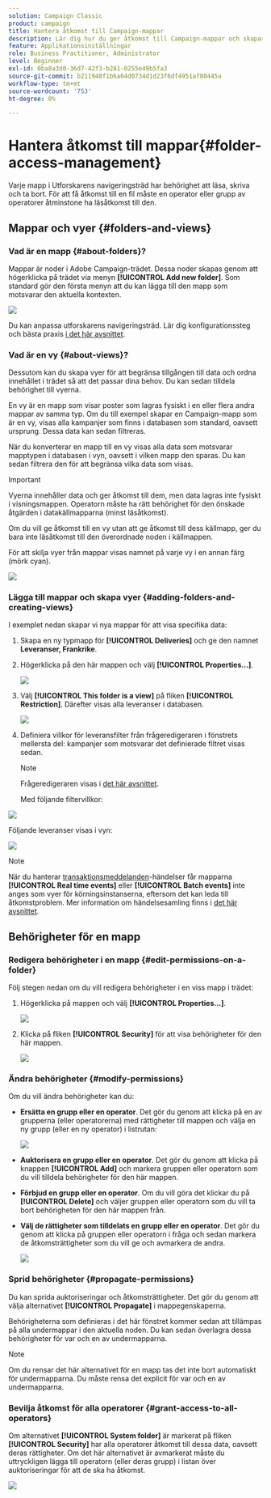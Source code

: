 ```yaml
---
solution: Campaign Classic
product: campaign
title: Hantera åtkomst till Campaign-mappar
description: Lär dig hur du ger åtkomst till Campaign-mappar och skapar vyer
feature: Applikationsinställningar
role: Business Practitioner, Administrator
level: Beginner
exl-id: 0ba8a3d0-36d7-42f3-b281-0255e49b5fa3
source-git-commit: b211948f1b6a64d0734d1d23f6df4951af88445a
workflow-type: tm+mt
source-wordcount: '753'
ht-degree: 0%

---
```


# Hantera åtkomst till mappar{#folder-access-management}

Varje mapp i Utforskarens navigeringsträd har behörighet att läsa, skriva och ta bort. För att få åtkomst till en fil måste en operator eller grupp av operatorer åtminstone ha läsåtkomst till den.

## Mappar och vyer {#folders-and-views}

### Vad är en mapp {#about-folders}?

Mappar är noder i Adobe Campaign-trädet. Dessa noder skapas genom att högerklicka på trädet via menyn **[!UICONTROL Add new folder]**. Som standard gör den första menyn att du kan lägga till den mapp som motsvarar den aktuella kontexten.

![](assets/s_ncs_user_add_folder_in_tree.png)

Du kan anpassa utforskarens navigeringsträd. Lär dig konfigurationssteg och bästa praxis [i det här avsnittet](adobe-campaign-workspace.md).

### Vad är en vy {#about-views}?

Dessutom kan du skapa vyer för att begränsa tillgången till data och ordna innehållet i trädet så att det passar dina behov. Du kan sedan tilldela behörighet till vyerna.

En vy är en mapp som visar poster som lagras fysiskt i en eller flera andra mappar av samma typ. Om du till exempel skapar en Campaign-mapp som är en vy, visas alla kampanjer som finns i databasen som standard, oavsett ursprung. Dessa data kan sedan filtreras.

När du konverterar en mapp till en vy visas alla data som motsvarar mapptypen i databasen i vyn, oavsett i vilken mapp den sparas. Du kan sedan filtrera den för att begränsa vilka data som visas.

>[!IMPORTANT]
>
>Vyerna innehåller data och ger åtkomst till dem, men data lagras inte fysiskt i visningsmappen. Operatorn måste ha rätt behörighet för den önskade åtgärden i datakällmapparna (minst läsåtkomst).
>
>Om du vill ge åtkomst till en vy utan att ge åtkomst till dess källmapp, ger du bara inte läsåtkomst till den överordnade noden i källmappen.

För att skilja vyer från mappar visas namnet på varje vy i en annan färg (mörk cyan).

![](assets/s_ncs_user_view_name_color.png)

### Lägga till mappar och skapa vyer {#adding-folders-and-creating-views}

I exemplet nedan skapar vi nya mappar för att visa specifika data:

1. Skapa en ny typmapp för **[!UICONTROL Deliveries]** och ge den namnet **Leveranser, Frankrike**.
1. Högerklicka på den här mappen och välj **[!UICONTROL Properties...]**.

   ![](assets/s_ncs_user_add_folder_exple.png)

1. Välj **[!UICONTROL This folder is a view]** på fliken **[!UICONTROL Restriction]**. Därefter visas alla leveranser i databasen.

   ![](assets/s_ncs_user_add_folder_exple01.png)

1. Definiera villkor för leveransfilter från frågeredigeraren i fönstrets mellersta del: kampanjer som motsvarar det definierade filtret visas sedan.

   >[!NOTE]
   >
   >Frågeredigeraren visas i [det här avsnittet](../../platform/using/about-queries-in-campaign.md).

   Med följande filtervillkor:

![](assets/s_ncs_user_add_folder_exple00.png)

Följande leveranser visas i vyn:

![](assets/s_ncs_user_add_folder_exple02.png)

>[!NOTE]
>
>När du hanterar [transaktionsmeddelanden](../../message-center/using/about-transactional-messaging.md)-händelser får mapparna **[!UICONTROL Real time events]** eller **[!UICONTROL Batch events]** inte anges som vyer för körningsinstanserna, eftersom det kan leda till åtkomstproblem. Mer information om händelsesamling finns i [det här avsnittet](../../message-center/using/about-event-processing.md#event-collection).

## Behörigheter för en mapp

### Redigera behörigheter i en mapp {#edit-permissions-on-a-folder}

Följ stegen nedan om du vill redigera behörigheter i en viss mapp i trädet:

1. Högerklicka på mappen och välj **[!UICONTROL Properties...]**.

   ![](assets/s_ncs_user_folder_properties.png)

1. Klicka på fliken **[!UICONTROL Security]** för att visa behörigheter för den här mappen.

   ![](assets/s_ncs_user_folder_properties_security.png)

### Ändra behörigheter {#modify-permissions}

Om du vill ändra behörigheter kan du:

* **Ersätta en grupp eller en operator**. Det gör du genom att klicka på en av grupperna (eller operatorerna) med rättigheter till mappen och välja en ny grupp (eller en ny operator) i listrutan:

   ![](assets/s_ncs_user_folder_properties_security02.png)

* **Auktorisera en grupp eller en operator**. Det gör du genom att klicka på knappen **[!UICONTROL Add]** och markera gruppen eller operatorn som du vill tilldela behörigheter för den här mappen.
* **Förbjud en grupp eller en operator**. Om du vill göra det klickar du på **[!UICONTROL Delete]** och väljer gruppen eller operatorn som du vill ta bort behörigheten för den här mappen från.
* **Välj de rättigheter som tilldelats en grupp eller en operator**. Det gör du genom att klicka på gruppen eller operatorn i fråga och sedan markera de åtkomsträttigheter som du vill ge och avmarkera de andra.

   ![](assets/s_ncs_user_folder_properties_security03.png)

### Sprid behörigheter {#propagate-permissions}

Du kan sprida auktoriseringar och åtkomsträttigheter. Det gör du genom att välja alternativet **[!UICONTROL Propagate]** i mappegenskaperna.

Behörigheterna som definieras i det här fönstret kommer sedan att tillämpas på alla undermappar i den aktuella noden. Du kan sedan överlagra dessa behörigheter för var och en av undermapparna.

>[!NOTE]
>
>Om du rensar det här alternativet för en mapp tas det inte bort automatiskt för undermapparna. Du måste rensa det explicit för var och en av undermapparna.

### Bevilja åtkomst för alla operatorer {#grant-access-to-all-operators}

Om alternativet **[!UICONTROL System folder]** är markerat på fliken **[!UICONTROL Security]** har alla operatorer åtkomst till dessa data, oavsett deras rättigheter. Om det här alternativet är avmarkerat måste du uttryckligen lägga till operatorn (eller deras grupp) i listan över auktoriseringar för att de ska ha åtkomst.

![](assets/s_ncs_user_folder_properties_security03b.png)
